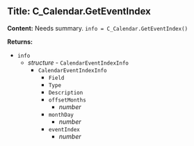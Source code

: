## Title: C_Calendar.GetEventIndex

**Content:**
Needs summary.
`info = C_Calendar.GetEventIndex()`

**Returns:**
- `info`
  - *structure* - `CalendarEventIndexInfo`
    - `CalendarEventIndexInfo`
      - `Field`
      - `Type`
      - `Description`
      - `offsetMonths`
        - *number*
      - `monthDay`
        - *number*
      - `eventIndex`
        - *number*